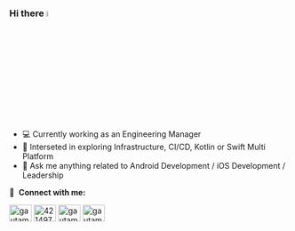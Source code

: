 ### Hi there <img src="https://media.giphy.com/media/hvRJCLFzcasrR4ia7z/giphy.gif" width="5%">
- 💻 Currently working as an Engineering Manager 
- 🌱 Interseted in exploring Infrastructure, CI/CD, Kotlin or Swift Multi Platform
- 💬 Ask me anything related to Android Development / iOS Development / Leadership

🔗 &nbsp;**Connect with me:**
<p align="left">
<a target="_blank" rel="noopener noreferrer" href="https://www.linkedin.com/in/avendisianipar/"><img align="center" src="https://raw.githubusercontent.com/rahuldkjain/github-profile-readme-generator/master/src/images/icons/Social/linked-in-alt.svg" alt="gautamkrishnar" height="30" width="40" /></a>
<a target="_blank" rel="noopener noreferrer" href="https://stackoverflow.com/users/8329034/avendi-sianipar"><img align="center" src="https://raw.githubusercontent.com/rahuldkjain/github-profile-readme-generator/master/src/images/icons/Social/stack-overflow.svg" alt="4214976" height="30" width="40" /></a>
<a target="_blank" rel="noopener noreferrer" href="https://twitter.com/avendisianipar/"><img align="center" src="https://raw.githubusercontent.com/rahuldkjain/github-profile-readme-generator/master/src/images/icons/Social/twitter.svg" alt="gautamkrishnar" height="30" width="40" /></a>
<a target="_blank" rel="noopener noreferrer" href="https://www.instagram.com/avendi.sianipar/"><img align="center" src="https://raw.githubusercontent.com/rahuldkjain/github-profile-readme-generator/master/src/images/icons/Social/instagram.svg" alt="gautamkrishnar" height="30" width="40" /></a>
